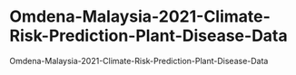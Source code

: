# Omdena-Malaysia-2021-Climate-Risk-Prediction-Plant-Disease-Data
Omdena-Malaysia-2021-Climate-Risk-Prediction-Plant-Disease-Data
